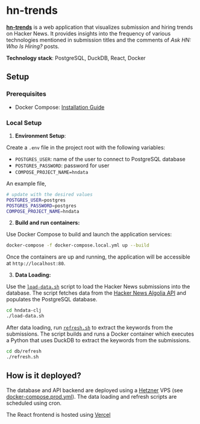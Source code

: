 # hn-trends 

**[hn-trends](https://hn-trends.vercel.app)** is a web application that visualizes submission and hiring trends on Hacker News. It provides insights into the frequency of various technologies mentioned in submission titles and the comments of _Ask HN: Who Is Hiring?_ posts.

**Technology stack**: PostgreSQL, DuckDB, React,  Docker

## Setup

### Prerequisites

- Docker Compose: [Installation Guide](https://docs.docker.com/compose/install/)

### Local Setup

1. **Environment Setup**:

Create a `.env` file in the project root with the following variables:

- `POSTGRES_USER`: name of the user to connect to PostgreSQL database
- `POSTGRES_PASSWORD`: password for user
- `COMPOSE_PROJECT_NAME=hndata`

An example file,

```bash
# update with the desired values
POSTGRES_USER=postgres
POSTGRES_PASSWORD=postgres
COMPOSE_PROJECT_NAME=hndata
```

2. **Build and run containers:**

Use Docker Compose to build and launch the application services:

```bash
docker-compose -f docker-compose.local.yml up --build
```

Once the containers are up and running, the application will be accessible at `http://localhost:80`.

3. **Data Loading:**

Use the [`load-data.sh`](./hndata-clj/load-data.sh) script to load the Hacker News submissions into the database. The script fetches data from the [Hacker News Algolia API](https://hn.algolia.com/api) and populates the PostgreSQL database.

```bash
cd hndata-clj
./load-data.sh
```

After data loading, run [`refresh.sh`](./db/refresh/refresh.sh) to extract the keywords from the submissions. The script builds and runs a Docker container which executes a Python that uses DuckDB to extract the keywords from the submissions.

```bash
cd db/refresh
./refresh.sh
```

## How is it deployed?

The database and API backend are deployed using a [Hetzner](https://www.hetzner.com) VPS (see [docker-compose.prod.yml](./docker-compose.prod.yml)). The data loading and refresh scripts are scheduled using cron.

The React frontend is hosted using [Vercel](https://vercel.com)